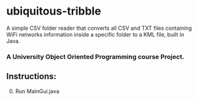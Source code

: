 # ubiquitous-tribble

A simple CSV folder reader that converts all CSV and TXT files containing
WiFi networks information inside a specific folder to a KML file, built in Java.


### A University Object Oriented Programming course Project.


 ## Instructions:
0. Run MainGui.java
